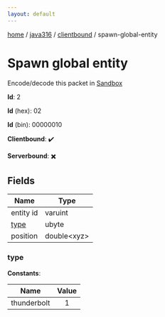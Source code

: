 ```yaml
---
layout: default
---
```


[home](/)  /  [java316](/protocol/java316)  /  [clientbound](/protocol/java316/clientbound)  /  spawn-global-entity

# Spawn global entity

Encode/decode this packet in [Sandbox](../../../sandbox/java316#Clientbound.SpawnGlobalEntity)

**Id**: 2

**Id** (hex): 02

**Id** (bin): 00000010

**Clientbound**: ✔️

**Serverbound**: ✖️

## Fields

Name | Type
---|---
entity id | varuint
[type](#type) | ubyte
position | double&lt;xyz&gt;

### type

**Constants**:

Name | Value
---|:---:
thunderbolt | 1

